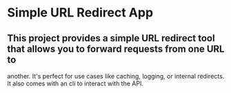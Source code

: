 # Simple URL Redirect App

## This project provides a simple URL redirect tool that allows you to forward requests from one URL to 
another. It's perfect for use cases like caching, logging, or internal redirects. It also comes with an cli to interact with the API.
